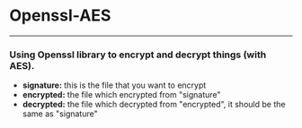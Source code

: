# Openssl-AES
---
### Using Openssl library to encrypt and decrypt things (with AES).

* **signature:** this is the file that you want to encrypt
* **encrypted:** the file which encrypted from "signature"
* **decrypted:** the file which decrypted from "encrypted", it should be the same as "signature"



